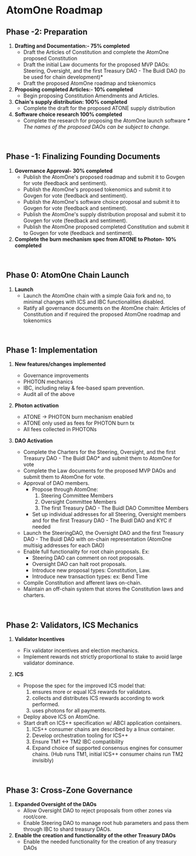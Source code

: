 # AtomOne Roadmap

## Phase -2: Preparation

1. **Drafting and Documentation:- 75% completed**
    * Draft the Articles of Constitution and complete the AtomOne proposed Constitution 
    * Draft the initial Law documents for the proposed MVP DAOs: Steering, Oversight, and the first Treasury DAO - The Buidl DAO (to be used for chain development)*
    * Draft the proposed AtomOne roadmap and tokenomics
2. **Proposing completed Articles:- 10% completed**
    * Begin proposing Constitution Amendments and Articles.
3. **Chain's supply distribution: 100% completed**
    * Complete the draft for the proposed ATONE supply distribution
4. **Software choice research 100% completed**
    * Complete the research for proposing the AtomOne launch software
*\* The names of the proposed DAOs can be subject to change.*
<br>

## Phase -1: Finalizing Founding Documents

1. **Governance Approval- 30% completed**
    * Publish the AtomOne's proposed roadmap and submit it to Govgen for vote (feedback and sentiment).
    * Publish the AtomOne's proposed tokenomics and submit it to Govgen for vote (feedback and sentiment).
    * Publish the AtomOne's software choice proposal and submit it to Govgen for vote (feedback and sentiment).
    * Publish the AtomOne's supply distribution proposal and submit it to Govgen for vote (feedback and sentiment).
    * Publish the AtomOne proposed completed Constitution and submit it to Govgen for vote (feedback and sentiment).
2. **Complete the burn mechanism spec from ATONE to Photon- 10% completed**
<br>

## Phase 0: AtomOne Chain Launch

1. **Launch**
    * Launch the AtomOne chain with a simple Gaia fork and no, to minimal changes with ICS and IBC functionalities disabled. 
    * Ratify all governance documents on the AtomOne chain: Articles of Constitution and if required the proposed AtomOne roadmap and tokenomics
<br>

## **Phase 1: Implementation**

1. **New features/changes implemented**
    * Governance improvements
    * PHOTON mechanics
    * IBC, including relay & fee-based spam prevention. 
    * Audit all of the above
2. **Photon activation**
    * ATONE -> PHOTON burn mechanism enabled
    * ATONE only used as fees for PHOTON burn tx
    * All fees collected in PHOTONs

3. **DAO Activation**

    * Complete the Charters for the Steering, Oversight, and the first Treasury DAO - The Buidl DAO* and submit them to AtomOne for vote
    * Complete the Law documents for the proposed MVP DAOs and submit them to AtomOne for vote.
    * Approval of DAO members. 
        * Propose through AtomOne:
            1. Steering Committee Members
            2. Oversight Committee Members
            3. The first Treasury DAO - The Buidl DAO Committee Members
        * Set up individual addresses for all Steering, Oversight members and for the first Treasury DAO - The Buidl DAO and KYC if needed
    * Launch the SteeringDAO, the Oversight DAO and the first Treasury DAO - The Buidl DAO with on-chain representation (AtomOne multisig addresses for each DAO)  
    * Enable full functionality for root chain proposals. Ex:
        * Steering DAO can comment on root proposals.
        * Oversight DAO can halt root proposals.
        * Introduce new proposal types: Constitution, Law.
        * Introduce new transaction types: ex: Bend Time 
    * Compile Constitution and afferent laws on-chain.
    * Maintain an off-chain system that stores the Constitution laws and charters.
<br>

## Phase 2: Validators, ICS Mechanics

1. **Validator Incentives**
    * Fix validator incentives and election mechanics.
    * Implement rewards not strictly proportional to stake to avoid large validator dominance.

2. **ICS**
    * Propose the spec for the improved ICS model that:
        1. ensures more or equal ICS rewards for validators.
        2. collects and distributes ICS rewards according to work performed.
        3. uses photons for all payments.
    * Deploy above ICS on AtomOne.
    * Start draft on ICS++ specification w/ ABCI application containers.
        1. ICS++ consumer chains are described by a linux container.
        2. Develop orchestration tooling for ICS++
        3. Ensure TM1 &lt;-> TM2 IBC compatibility
        4. Expand choice of supported consensus engines for consumer chains. (Hub runs TM1, initial ICS++ consumer chains run TM2 invisibly)
<br>

## Phase 3: Cross-Zone Governance

1. **Expanded Oversight of the DAOs**
    * Allow Oversight DAO to reject proposals from other zones via root/core.
    * Enable Steering DAO to manage root hub parameters and pass them through IBC to shard treasury DAOs.
2. **Enable the creation and functionality of the other Treasury DAOs**
    * Enable the needed functionality for the creation of any treasury DAOs
